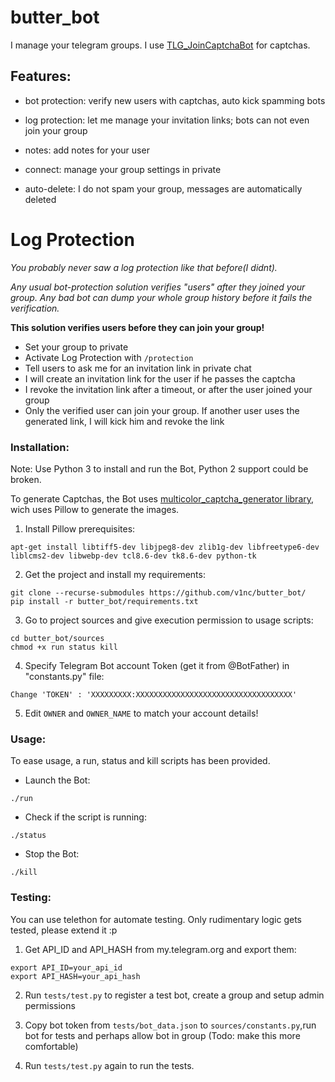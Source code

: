 # butter_bot
I manage your telegram groups. I use [TLG_JoinCaptchaBot](https://github.com/J-Rios/TLG_JoinCaptchaBot) for captchas.

## Features:
- bot protection: verify new users with captchas, auto kick spamming bots

- log protection: let me manage your invitation links; bots can not even join your group

- notes: add notes for your user

- connect: manage your group settings in private

- auto-delete: I do not spam your group, messages are automatically deleted


# Log Protection

*You probably never saw a log protection like that before(I didnt).*

*Any usual bot-protection solution verifies "users" after they joined your group. Any bad bot can dump your whole group history before it fails the verification.*

__This solution verifies users before they can join your group!__

- Set your group to private
- Activate Log Protection with ```/protection```
- Tell users to ask me for an invitation link in private chat
- I will create an invitation link for the user if he passes the captcha
- I revoke the invitation link after a timeout, or after the user joined your group
- Only the verified user can join your group. If another user uses the generated link, I will kick him and revoke the link
### Installation:

Note: Use Python 3 to install and run the Bot, Python 2 support could be broken.

To generate Captchas, the Bot uses [multicolor_captcha_generator library](https://github.com/J-Rios/multicolor_captcha_generator), wich uses Pillow to generate the images.

1. Install Pillow prerequisites:
```
apt-get install libtiff5-dev libjpeg8-dev zlib1g-dev libfreetype6-dev liblcms2-dev libwebp-dev tcl8.6-dev tk8.6-dev python-tk
```

2. Get the project and install my requirements:
```
git clone --recurse-submodules https://github.com/v1nc/butter_bot/
pip install -r butter_bot/requirements.txt
```

3. Go to project sources and give execution permission to usage scripts:
```
cd butter_bot/sources
chmod +x run status kill
```

4. Specify Telegram Bot account Token (get it from @BotFather) in "constants.py" file:
```
Change 'TOKEN' : 'XXXXXXXXX:XXXXXXXXXXXXXXXXXXXXXXXXXXXXXXXXXXX'
```
5. Edit `OWNER` and `OWNER_NAME` to match your account details!
### Usage:

To ease usage, a run, status and kill scripts has been provided.

- Launch the Bot:
```
./run
```

- Check if the script is running:
```
./status
```

- Stop the Bot:
```
./kill
```

### Testing:

You can use telethon for automate testing. Only rudimentary logic gets tested, please extend it :p

1. Get API_ID and API_HASH from my.telegram.org and export them:
```
export API_ID=your_api_id
export API_HASH=your_api_hash
```

2. Run ```tests/test.py``` to register a test bot, create a group and setup admin permissions

3. Copy bot token from ```tests/bot_data.json``` to ```sources/constants.py```,run bot for tests and perhaps allow bot in group
(Todo: make this more comfortable)

4. Run ```tests/test.py``` again to run the tests.
